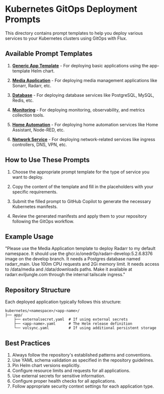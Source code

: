 # Kubernetes GitOps Deployment Prompts

This directory contains prompt templates to help you deploy various services to your Kubernetes clusters using GitOps with Flux.

## Available Prompt Templates

1. [**Generic App Template**](app-template.prompt.md) - For deploying basic applications using the app-template Helm chart.

2. [**Media Application**](media-app.prompt.md) - For deploying media management applications like Sonarr, Radarr, etc.

3. [**Database**](database.prompt.md) - For deploying database services like PostgreSQL, MySQL, Redis, etc.

4. [**Monitoring**](monitoring.prompt.md) - For deploying monitoring, observability, and metrics collection tools.

5. [**Home Automation**](home-automation.prompt.md) - For deploying home automation services like Home Assistant, Node-RED, etc.

6. [**Network Service**](network-service.prompt.md) - For deploying network-related services like ingress controllers, DNS, VPN, etc.

## How to Use These Prompts

1. Choose the appropriate prompt template for the type of service you want to deploy.

2. Copy the content of the template and fill in the placeholders with your specific requirements.

3. Submit the filled prompt to GitHub Copilot to generate the necessary Kubernetes manifests.

4. Review the generated manifests and apply them to your repository following the GitOps workflow.

## Example Usage

"Please use the Media Application template to deploy Radarr to my default namespace. It should use the ghcr.io/onedr0p/radarr-develop:5.2.6.8376 image on the develop branch. It needs a Postgres database named radarr_main. Use 100m CPU requests and 2Gi memory limit. It needs access to /data/media and /data/downloads paths. Make it available at radarr.eviljungle.com through the internal tailscale ingress."

## Repository Structure

Each deployed application typically follows this structure:

```
kubernetes/<namespace>/<app-name>/
├── app/
    ├── externalsecret.yaml  # If using external secrets
    ├── <app-name>.yaml      # The Helm release definition
    └── volsync.yaml         # If using additional persistent storage
```

## Best Practices

1. Always follow the repository's established patterns and conventions.
2. Use YAML schema validation as specified in the repository guidelines.
3. Pin Helm chart versions explicitly.
4. Configure resource limits and requests for all applications.
5. Use external secrets for sensitive information.
6. Configure proper health checks for all applications.
7. Follow appropriate security context settings for each application type.
